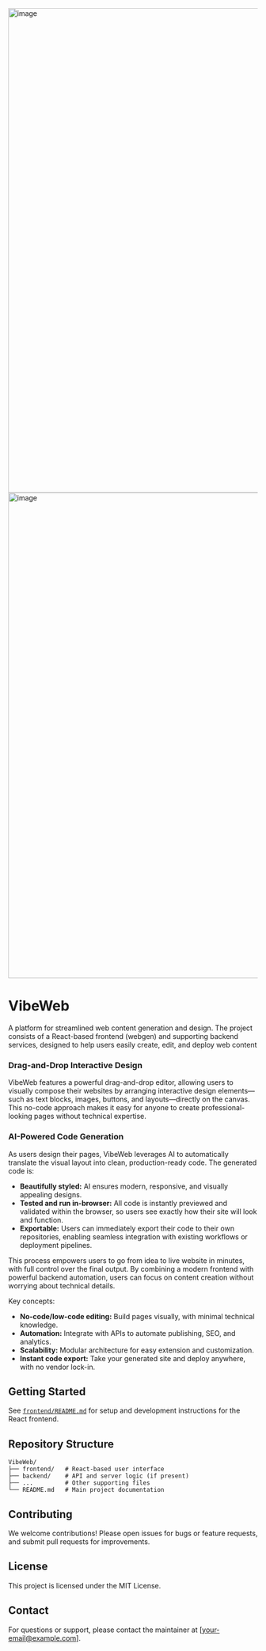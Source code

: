 <img width="1537" height="979" alt="image" src="https://github.com/user-attachments/assets/7cdfe566-1d19-4929-98d2-57d6906bc895" />
<img width="1537" height="981" alt="image" src="https://github.com/user-attachments/assets/1efb87f4-357f-47ac-9d08-c2a916d8b8bd" />

# VibeWeb
A platform for streamlined web content generation and design. The project consists of a React-based frontend (webgen) and supporting backend services, designed to help users easily create, edit, and deploy web content

### Drag-and-Drop Interactive Design
VibeWeb features a powerful drag-and-drop editor, allowing users to visually compose their websites by arranging interactive design elements—such as text blocks, images, buttons, and layouts—directly on the canvas. This no-code approach makes it easy for anyone to create professional-looking pages without technical expertise.

### AI-Powered Code Generation
As users design their pages, VibeWeb leverages AI to automatically translate the visual layout into clean, production-ready code. The generated code is:
- **Beautifully styled:** AI ensures modern, responsive, and visually appealing designs.
- **Tested and run in-browser:** All code is instantly previewed and validated within the browser, so users see exactly how their site will look and function.
- **Exportable:** Users can immediately export their code to their own repositories, enabling seamless integration with existing workflows or deployment pipelines.

This process empowers users to go from idea to live website in minutes, with full control over the final output. By combining a modern frontend with powerful backend automation, users can focus on content creation without worrying about technical details.

Key concepts:
- **No-code/low-code editing:** Build pages visually, with minimal technical knowledge.
- **Automation:** Integrate with APIs to automate publishing, SEO, and analytics.
- **Scalability:** Modular architecture for easy extension and customization.
- **Instant code export:** Take your generated site and deploy anywhere, with no vendor lock-in.

## Getting Started
See [`frontend/README.md`](frontend/README.md) for setup and development instructions for the React frontend.

## Repository Structure
```
VibeWeb/
├── frontend/   # React-based user interface
├── backend/    # API and server logic (if present)
├── ...         # Other supporting files
└── README.md   # Main project documentation
```

## Contributing
We welcome contributions! Please open issues for bugs or feature requests, and submit pull requests for improvements.

## License
This project is licensed under the MIT License.

## Contact
For questions or support, please contact the maintainer at [your-email@example.com].

